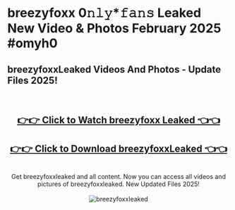 # breezyfoxx 0𝚗𝚕𝚢*𝚏𝚊𝚗𝚜 Leaked New Video & Photos February 2025 #omyh0

<h2>breezyfoxxLeaked Videos And Photos - Update Files 2025!</h2>
<br>
<div align="center">
<h2><a href="https://mediaupload.pro?title=breezyfoxx&ref=11F" rel="nofollow">👉👉 Click to Watch breezyfoxx Leaked 👈👈</a></h2>
<h2><a href="https://mediaupload.pro?title=breezyfoxx&ref=11F" rel="nofollow">👉👉 Click to Download breezyfoxxLeaked 👈👈</a></h2>
<br>
Get breezyfoxxleaked and all content. Now you can access all videos and pictures of breezyfoxxleaked. New Updated Files 2025!
<br>
<br>
<a href="https://mediaupload.pro?title=breezyfoxx&ref=11F" rel="nofollow" data-target="animated-image.originalLink"><img src="https://i.ibb.co/Gkj2r4b/banner.png" alt="breezyfoxxleaked" style="max-width: 100%; display: inline-block;" data-target="animated-image.originalImage"></a>
</div>
<br>

